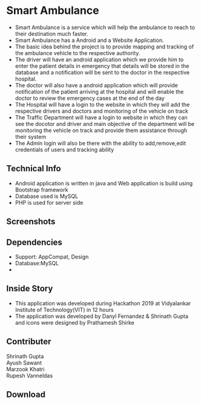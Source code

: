 <h1>Smart Ambulance</h1>
<ul>
<li>Smart Ambulance is a service which will help the ambulance to reach to their destination much faster.</li>
<li>Smart Ambulance has a Android and a Website Application.</li>
<li>The basic idea behind the project is to provide mapping and tracking of the ambulance vehicle to the respective authority.</li>
<li>The driver will have an android application which we provide him to enter the patient details in emergency that details will be stored in the database and a notification will be sent to the doctor in the respective hospital.</li>
<li>The doctor will also have a android application which will provide notification of the patient arriving at the hospital and will enable the doctor to review the emergency cases at the end of the day</li>
<li>The Hospital will have a login to the website in which they will add the respective drivers and doctors and monitoring of the vehicle on track</li>
<li>The Traffic Department will have a login to website in which they can see the docotor and driver and main objective of the department will be monitoring the vehicle on track and provide them assistance through their system</li>
<li>The Admin login will also be there with the ability to add,remove,edit credentials of users and tracking ability</li>
</ul>
<h2>Technical Info</h2>
<ul>
<li>Android application is written in java and Web application is build using Bootstrap framework </li>
<li>Database used is MySQL</li>
<li>PHP is used for server side</li>
</ul>
<h2>Screenshots</h2>
<h2>Dependencies</h2>
<ul>
  <li>Support: AppCompat, Design</li>
  <li>Database:MySQL</li>
  <li></li>
</ul>
<h2>Inside Story</h2>
<ul>
<li>This application was developed during Hackathon 2019 at Vidyalankar Institute of Technology(VIT) in 12 hours</li>
<li>The application was developed by Danyl Fernandez & Shrinath Gupta and icons were designed by Prathamesh Shirke</li>
</ul>
<h2>Contributer</h2>
Shrinath Gupta<br>
Ayush Sawant<br>
Marzook Khatri<br>
Rupesh Vanneldas<br>
<h2>Download</h2>

